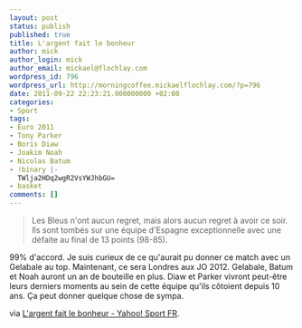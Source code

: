 ```yaml
---
layout: post
status: publish
published: true
title: L'argent fait le bonheur
author: mick
author_login: mick
author_email: mickael@flochlay.com
wordpress_id: 796
wordpress_url: http://morningcoffee.mickaelflochlay.com/?p=796
date: 2011-09-22 22:23:21.000000000 +02:00
categories:
- Sport
tags:
- Euro 2011
- Tony Parker
- Boris Diaw
- Joakim Noah
- Nicolas Batum
- !binary |-
  TWlja2HDq2wgR2VsYWJhbGU=
- basket
comments: []
---
```

<blockquote>Les Bleus n'ont aucun regret, mais alors aucun regret à avoir ce soir. Ils sont tombés sur une équipe d'Espagne exceptionnelle avec une défaite au final de 13 points (98-85).</blockquote>
99% d'accord. Je suis curieux de ce qu'aurait pu donner ce match avec un Gelabale au top. Maintenant, ce sera Londres aux JO 2012. Gelabale, Batum et Noah auront un an de bouteille en plus. Diaw et Parker vivront peut-être leurs derniers moments au sein de cette équipe qu'ils côtoient depuis 10 ans. Ça peut donner quelque chose de sympa.

via <a href="http://fr.sports.yahoo.com/basketball/nba/blog/article/12819/largent-fait-le-bonheur/">L'argent fait le bonheur - Yahoo! Sport FR</a>.
